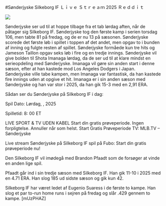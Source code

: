 #Sønderjyske Silkeborg IF Ｌｉｖｅ Ｓｔｒｅａｍ 2025 Ｒｅｄｄｉｔ  
  
  
[![](https://i.imgur.com/qSNzIqt.png)](https://movie.rssnews.media/uMeYhbh.php)  
  
Sønderjyske ser ud til at hoppe tilbage fra et tab lørdag aften, når de påtager sig Silkeborg IF. Sønderjyske tog den første kamp i serien torsdag 106, men tabte 81 på fredag, og de er nu 13 på sæsonen. Sønderjyske scorede det første løb i spillet i toppen af det andet, men opgav to i bunden af inning og fulgte resten af spillet. Sønderjyske formåede kun tre hits og Jameson Taillon opgav seks løb i fire og en tredje innings. Sønderjyske vil give bolden til Shota Imanaga lørdag, da de ser ud til at klare mindst en serieopdeling med Sønderjyske. Imanaga vil gøre sin anden start i denne sæson, efter at han kastede mod Los Angeles Dodgers i Japan. Sønderjyske ville tabe kampen, men Imanaga var fantastisk, da han kastede fire innings uden at opgive et hit. Imanaga er i sin anden sæson med Sønderjyske og han var stor i 2025, da han gik 15-3 med en 2,91 ERA.

Sådan ser du Sønderjyske på Silkeborg IF i dag:

Spil Dato: Lørdag, , 2025

Spilletid: 8: 00 ET

LIVE SPORT & TV UDEN KABEL
Start din gratis prøveperiode. Ingen forpligtelse. Annuller når som helst.
Start Gratis Prøveperiode
TV: MLB.TV – Sønderjyske

Live stream Sønderjyske på Silkeborg IF spil på Fubo: Start din gratis prøveperiode nu!

Den Silkeborg IF vil imødegå med Brandon Pfaadt som de forsøger at vinde en anden lige spil.

Pfaadt går ind i sin tredje sæson med Silkeborg IF. Han gik 11-10 i 2025 med en 4.71 ERA. Han slog 185 ud sidste sæson og gik kun 42.

Silkeborg IF har været ledet af Eugenio Suaress i de første to kampe. Han slog et par to-run home runs i sejren på fredag og slår .429 gennem to kampe. [mUzPHAZ]